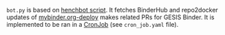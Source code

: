 `bot.py` is based on 
[henchbot script](https://github.com/henchbot/mybinder.org-upgrades/blob/master/henchbot.py). 
It fetches BinderHub and repo2docker updates of 
[mybinder.org-deploy](https://github.com/jupyterhub/mybinder.org-deploy) 
makes related PRs for GESIS Binder. 
It is implemented to be ran in a
[CronJob](https://kubernetes.io/docs/tasks/job/automated-tasks-with-cron-jobs/) 
(see `cron_job.yaml` file).
